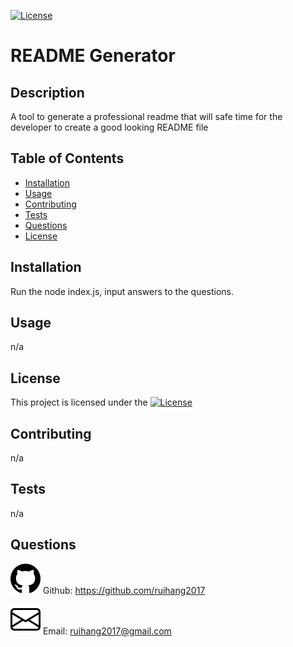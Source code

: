 [![License](https://img.shields.io/badge/License-MIT-blue.svg)](https://opensource.org/licenses/MIT)
  # README Generator
  ## Description 
  A tool to generate a professional readme that will safe time for the developer to create a good looking README file
  ## Table of Contents
  - [Installation](#installation)
  - [Usage](#usage)
  - [Contributing](#contributing)
  - [Tests](#tests)
  - [Questions](#questions)
  - [License](#license)
  ## Installation
  Run the node index.js, input answers to the questions.
  ## Usage
  n/a
  ## License
  This project is licensed under the [![License](https://img.shields.io/badge/License-MIT-blue.svg)](https://opensource.org/licenses/MIT)
  ## Contributing
  n/a
  ## Tests
  n/a
  ## Questions
  ![githubIcon](./assest/icon/github.svg) Github: https://github.com/ruihang2017

  ![emailIcon](./assest/icon/envelope.svg)  Email: ruihang2017@gmail.com